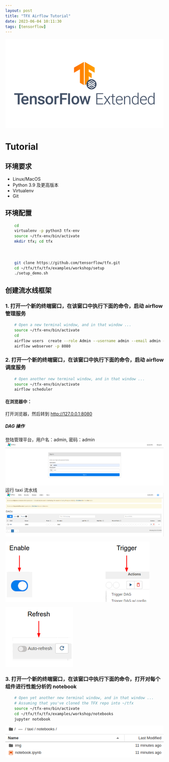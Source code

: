 ```yaml
---
layout: post
title: "TFX Airflow Tutorial"
date: 2023-06-04 10:11:30
tags: [tensorflow]
---
```


![TensorFlowExtend](/assets/images/2023-06-04-TFX_Airflow_Tutorial_0.png)

# Tutorial

## 环境要求

- Linux/MacOS
- Python 3.9 及更高版本
- Virtualenv
- Git

## 环境配置

```bash
    cd
    virtualenv -p python3 tfx-env
    source ~/tfx-env/bin/activate
    mkdir tfx; cd tfx



    git clone https://github.com/tensorflow/tfx.git
    cd ~/tfx/tfx/tfx/examples/workshop/setup
    ./setup_demo.sh
```

## 创建流水线框架

### 1. 打开一个新的终端窗口，在该窗口中执行下面的命令，启动 airflow 管理服务

```bash
    # Open a new terminal window, and in that window ...
    source ~/tfx-env/bin/activate
    cd
    airflow users  create --role Admin --username admin --email admin --firstname admin --lastname admin --password admin
    airflow webserver -p 8080
```

### 2. 打开一个新的终端窗口，在该窗口中执行下面的命令，启动 airflow 调度服务

```bash
    # Open another new terminal window, and in that window ...
    source ~/tfx-env/bin/activate
    airflow scheduler
```

#### 在浏览器中：

打开浏览器，然后转到 http://127.0.0.1:8080

##### DAG 操作

登陆管理平台，用户名：admin, 密码：admin
![login page](/assets/images/2023-06-04-TFX_Airflow_Tutorial_1.png)
运行 taxi 流水线
![DAG](/assets/images/2023-06-04-TFX_Airflow_Tutorial_2.png)

![TensorFlow](/assets/images/2023-06-04-TFX_Airflow_Tutorial_3.png)

![dag-button-refresh](/assets/images/2023-06-04-TFX_Airflow_Tutorial_4.png)

### 3. 打开一个新的终端窗口，在该窗口中执行下面的命令，打开对每个组件进行性能分析的 notebook

```bash
    # Open yet another new terminal window, and in that window ...
    # Assuming that you've cloned the TFX repo into ~/tfx
    source ~/tfx-env/bin/activate
    cd ~/tfx/tfx/tfx/examples/workshop/notebooks
    jupyter notebook
```

![login page](/assets/images/2023-06-04-TFX_Airflow_Tutorial_5.png)
